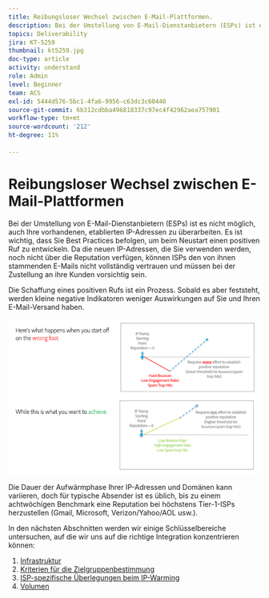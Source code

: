 ```yaml
---
title: Reibungsloser Wechsel zwischen E-Mail-Plattformen.
description: Bei der Umstellung von E-Mail-Dienstanbietern (ESPs) ist es nicht möglich, auch bestehende, etablierte IP-Adressen zu übersetzen. Es ist wichtig, dass Sie Best Practices befolgen, um beim Neustart einen positiven Ruf zu entwickeln.
topics: Deliverability
jira: KT-5259
thumbnail: kt5259.jpg
doc-type: article
activity: understand
role: Admin
level: Beginner
team: ACS
exl-id: 5444d576-5bc1-4fa6-9956-c63dc3c60440
source-git-commit: 6b312cdbba496818337c97ec4f42962aea757901
workflow-type: tm+mt
source-wordcount: '212'
ht-degree: 11%

---
```


# Reibungsloser Wechsel zwischen E-Mail-Plattformen

Bei der Umstellung von E-Mail-Dienstanbietern (ESPs) ist es nicht möglich, auch Ihre vorhandenen, etablierten IP-Adressen zu überarbeiten. Es ist wichtig, dass Sie Best Practices befolgen, um beim Neustart einen positiven Ruf zu entwickeln. Da die neuen IP-Adressen, die Sie verwenden werden, noch nicht über die Reputation verfügen, können ISPs den von ihnen stammenden E-Mails nicht vollständig vertrauen und müssen bei der Zustellung an ihre Kunden vorsichtig sein.

Die Schaffung eines positiven Rufs ist ein Prozess. Sobald es aber feststeht, werden kleine negative Indikatoren weniger Auswirkungen auf Sie und Ihren E-Mail-Versand haben.

![Übergangsprozess](../assets/transition-process.png)

Die Dauer der Aufwärmphase Ihrer IP-Adressen und Domänen kann variieren, doch für typische Absender ist es üblich, bis zu einem achtwöchigen Benchmark eine Reputation bei höchstens Tier-1-ISPs herzustellen (Gmail, Microsoft, Verizon/Yahoo/AOL usw.).

In den nächsten Abschnitten werden wir einige Schlüsselbereiche untersuchen, auf die wir uns auf die richtige Integration konzentrieren können:

1. [Infrastruktur](/help/transition-process/infrastructure.md)
2. [Kriterien für die Zielgruppenbestimmung](/help/transition-process/targeting-criteria.md)
3. [ISP-spezifische Überlegungen beim IP-Warming](/help/transition-process/isp-specific-considerations-during-ip-warming.md)
4. [Volumen](/help/transition-process/volume.md)
